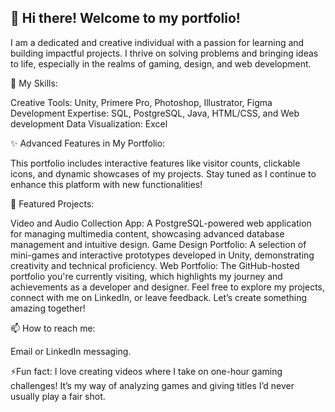 ## 👋 Hi there! Welcome to my portfolio!

I am a dedicated and creative individual with a passion for learning and building impactful projects. I thrive on solving problems and bringing ideas to life, especially in the realms of gaming, design, and web development.

💼 My Skills:

Creative Tools: Unity, Primere Pro, Photoshop, Illustrator, Figma
Development Expertise: SQL, PostgreSQL, Java, HTML/CSS, and Web development
Data Visualization: Excel

✨ Advanced Features in My Portfolio:

This portfolio includes interactive features like visitor counts, clickable icons, and dynamic showcases of my projects. Stay tuned as I continue to enhance this platform with new functionalities!

🚀 Featured Projects:

Video and Audio Collection App: A PostgreSQL-powered web application for managing multimedia content, showcasing advanced database management and intuitive design.
Game Design Portfolio: A selection of mini-games and interactive prototypes developed in Unity, demonstrating creativity and technical proficiency.
Web Portfolio: The GitHub-hosted portfolio you're currently visiting, which highlights my journey and achievements as a developer and designer.
Feel free to explore my projects, connect with me on LinkedIn, or leave feedback. Let’s create something amazing together!

📫 How to reach me:

Email or LinkedIn messaging.

⚡Fun fact:
I love creating videos where I take on one-hour gaming challenges! It’s my way of analyzing games and giving titles I’d never usually play a fair shot.


<!--
**yungbreezei/yungbreezei** is a ✨ _special_ ✨ repository because its `README.md` (this file) appears on your GitHub profile.

Here are some ideas to get you started:

- 🔭 I’m currently working on ...
- 🌱 I’m currently learning ...
- 👯 I’m looking to collaborate on ...
- 🤔 I’m looking for help with ...
- 💬 Ask me about ...
- 📫 How to reach me: ...
- 😄 Pronouns: ...
- ⚡ Fun fact: ...
-->
